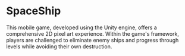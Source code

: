 # SpaceShip
This mobile game, developed using the Unity engine, offers a comprehensive 2D pixel art experience. Within the game's framework, players are challenged to eliminate enemy ships and progress through levels while avoiding their own destruction.
